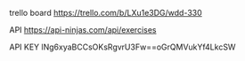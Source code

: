 

trello board
https://trello.com/b/LXu1e3DG/wdd-330


API
https://api-ninjas.com/api/exercises

API KEY
lNg6xyaBCCsOKsRgvrU3Fw==oGrQMVukYf4LkcSW